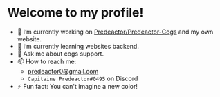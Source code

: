 # Welcome to my profile!

- 🔭 I’m currently working on [Predeactor/Predeactor-Cogs](https://github.com/Predeactor/Predeactor-Cogs) and my own website.
- 🌱 I’m currently learning websites backend.
- 💬 Ask me about cogs support.
- 📫 How to reach me:
  - predeactor0@gmail.com
  - `Capitaine Predeactor#0495` on Discord
- ⚡ Fun fact: You can't imagine a new color!
